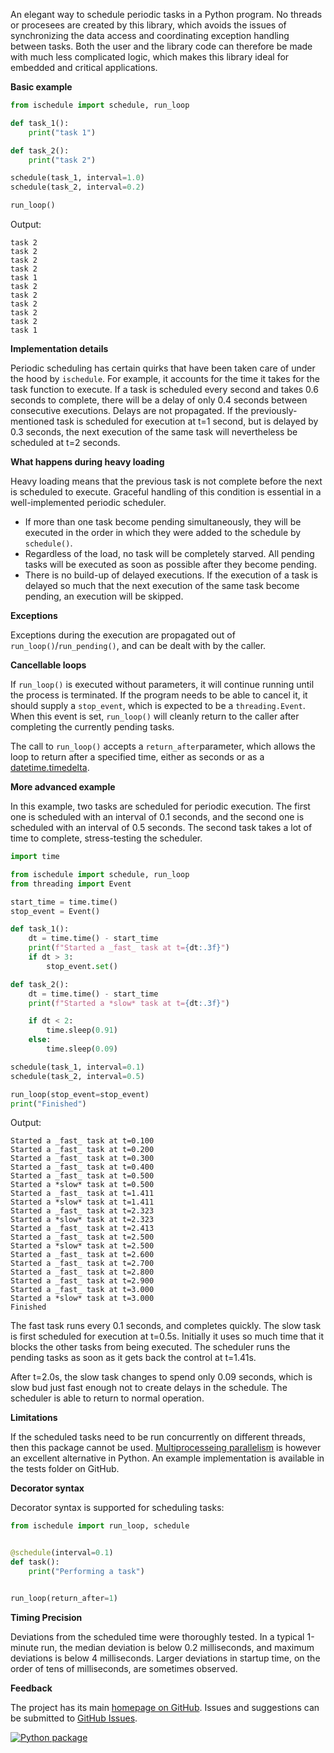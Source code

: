An elegant way to schedule periodic tasks in a Python program. No threads or procesees are created by this library, which avoids the issues of synchronizing the data access and coordinating exception handling between tasks. Both the user and the library code can therefore be made with much less complicated logic, which makes this library ideal for embedded and critical applications. 

**Basic example**

```python
from ischedule import schedule, run_loop

def task_1():
    print("task 1")

def task_2():
    print("task 2")

schedule(task_1, interval=1.0)
schedule(task_2, interval=0.2)

run_loop()
```
Output:
```text
task 2
task 2
task 2
task 2
task 1
task 2
task 2
task 2
task 2
task 2
task 1
```

**Implementation details**

Periodic scheduling has certain quirks that have been taken care of under the hood by ```ischedule```. For example, it accounts for the time it takes for the task function to execute. If a task is scheduled every second and takes 0.6 seconds to complete, there will be a delay of only 0.4 seconds between consecutive executions.  Delays are not propagated. If the previously-mentioned task is scheduled for execution at t=1 second, but is delayed by 0.3 seconds, the next execution of the same task will nevertheless be scheduled at t=2 seconds. 

**What happens during heavy loading**

Heavy loading means that the previous task is not complete before the next is scheduled to execute. Graceful handling of this condition is essential in a well-implemented periodic scheduler. 
* If more than one task become pending simultaneously, they will be executed in the order in which they were added to the schedule by `schedule()`.
* Regardless of the load, no task will be completely starved. All pending tasks will be executed as soon as possible after they become pending.
* There is no build-up of delayed executions. If the execution of a task is delayed so much that the next execution of the same task become pending, an execution will be skipped. 

**Exceptions**

Exceptions during the execution are propagated out of `run_loop()`/`run_pending()`, and can be dealt with by the caller.

**Cancellable loops**

If `run_loop()` is executed without parameters, it will continue running until the process is terminated. If the program needs to be able to cancel it, it should supply a `stop_event`, which is expected to be a `threading.Event`. When this event is set, `run_loop()` will cleanly return to the caller after completing the currently pending tasks.

The call to `run_loop()` accepts a `return_after`parameter, which allows the loop to return after a specified time, either as seconds or as a [datetime.timedelta](https://docs.python.org/3/library/datetime.html#datetime.timedelta). 

**More advanced example**

In this example, two tasks are scheduled for periodic execution. The first one is scheduled with an interval of 0.1 seconds, and the second one is scheduled with an interval of 0.5 seconds. The second task takes a lot of time to complete, stress-testing the scheduler.

```python
import time

from ischedule import schedule, run_loop
from threading import Event

start_time = time.time()
stop_event = Event()

def task_1():
    dt = time.time() - start_time
    print(f"Started a _fast_ task at t={dt:.3f}")
    if dt > 3:
        stop_event.set()

def task_2():
    dt = time.time() - start_time
    print(f"Started a *slow* task at t={dt:.3f}")

    if dt < 2:
        time.sleep(0.91)
    else:
        time.sleep(0.09)

schedule(task_1, interval=0.1)
schedule(task_2, interval=0.5)

run_loop(stop_event=stop_event)
print("Finished")
```
Output:
```
Started a _fast_ task at t=0.100
Started a _fast_ task at t=0.200
Started a _fast_ task at t=0.300
Started a _fast_ task at t=0.400
Started a _fast_ task at t=0.500
Started a *slow* task at t=0.500
Started a _fast_ task at t=1.411
Started a *slow* task at t=1.411
Started a _fast_ task at t=2.323
Started a *slow* task at t=2.323
Started a _fast_ task at t=2.413
Started a _fast_ task at t=2.500
Started a *slow* task at t=2.500
Started a _fast_ task at t=2.600
Started a _fast_ task at t=2.700
Started a _fast_ task at t=2.800
Started a _fast_ task at t=2.900
Started a _fast_ task at t=3.000
Started a *slow* task at t=3.000
Finished
```
The fast task runs every 0.1 seconds, and completes quickly. The slow task is first scheduled for execution at t=0.5s. Initially it uses so much time that it blocks the other tasks from being executed. The scheduler runs the pending tasks as soon as it gets back the control at t=1.41s. 

After t=2.0s, the slow task changes to spend only 0.09 seconds, which is slow bud just fast enough not to create delays in the schedule. The scheduler is able to return to normal operation.

**Limitations**

If the scheduled tasks need to be run concurrently on different threads, then this package cannot be used. [Multiprocesseing parallelism](https://docs.python.org/3/library/multiprocessing.html) is however an excellent alternative in Python. An example implementation is available in the tests folder on GitHub.

**Decorator syntax**

Decorator syntax is supported for scheduling tasks: 
```python
from ischedule import run_loop, schedule


@schedule(interval=0.1)
def task():
    print("Performing a task")


run_loop(return_after=1)
```

**Timing Precision**

Deviations from the scheduled time were thoroughly tested.
In a typical 1-minute run, the median deviation is below 0.2 milliseconds, and maximum deviations is below 4 milliseconds. 
Larger deviations in startup time, on the order of tens of milliseconds, are sometimes observed. 

**Feedback**

The project has its main [homepage on GitHub](https://github.com/aleksve/ischedule). Issues and suggestions can be submitted to [GitHub Issues](https://github.com/aleksve/ischedule/issues).  

[![Python package](https://github.com/aleksve/ischedule/actions/workflows/python-package.yml/badge.svg)](https://github.com/aleksve/ischedule/actions/workflows/python-package.yml)
